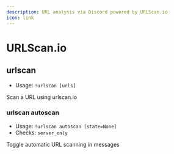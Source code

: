 ```yaml
---
description: URL analysis via Discord powered by URLScan.io
icon: link
---
```


# URLScan.io

## urlscan

* Usage: `!urlscan [urls]`

Scan a URL using urlscan.io

### urlscan autoscan

* Usage: `!urlscan autoscan [state=None]`
* Checks: `server_only`

Toggle automatic URL scanning in messages
